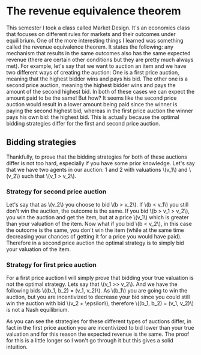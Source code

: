 # The revenue equivalence theorem

This semester I took a class called Market Design. It's an economics class that
focuses on different rules for markets and their outcomes under equilibrium. 
One of the more interesting things I learned was something called the revenue 
equivalence theorem. It states the following: any mechanism that results in the
same outcomes also has the same expected revenue (there are certain other
conditions but they are pretty much always met). For example, let's say that we
want to auction an item and we have two different ways of creating the auction:
One is a first price auction, meaning that the highest bidder wins and pays his
bid. The other one is a second price auction, meaning the highest bidder wins
and pays the amount of the second highest bid. In both of these cases we can
expect the amount paid to be the same! But how? It seems like the second price
auction would result in a lower amount being paid since the winner is paying the
second highest bid, whereas in the first price auction the winner pays his own
bid: the highest bid. This is actually because the optimal bidding strategies
differ for the first and second price auction.

## Bidding strategies
Thankfully, to prove that the bidding strategies for both of these auctions
differ is not too hard, especially if you have some prior knowledge. Let's say
that we have two agents in our auction: 1 and 2 with valuations \\(v_1\\) and \\(v_2\\)
such that \\(v_1 > v_2\\).

### Strategy for second price auction
Let's say that as \\(v_2\\) you choose to bid \\(b > v_2\\). If \\(b < v_1\\) you still
don't win the auction, the outcome is the same. If you bid \\(b > v_1 > v_2\\), you
win the auction and get the item, but at a price \\(v_1\\) which is greater than
your valuation of the item. Now what if you bid \\(b < v_2\\), in this case the
outcome is the same, you don't win the item (while at the same time decreasing
your chances of getting it for a price you would have paid). Therefore in a
second price auction the optimal strategy is to simply bid your valuation of the
item.

### Strategy for first price auction
For a first price auction I will simply prove that bidding your true valuation
is not the optimal strategy. Lets say that \\(v_1 >> v_2\\). And we have the
following bids \\((b_1, b_2) = (v_1, v_2)\\). As \\(b_1\\) you are going to win the
auction, but you are incentivized to decrease your bid since you could still win
the auction with bid \\(v_2 + \epsilon\\), therefore \\((b_1, b_2) = (v_1, v_2)\\) is
not a Nash equilibrium.

As you can see the strategies for these different types of auctions differ, in
fact in the first price auction you are incentivized to bid lower than your true
valuation and for this reason the expected revenue is the same. The proof for
this is a little longer so I won't go through it but this gives a solid
intuition.




